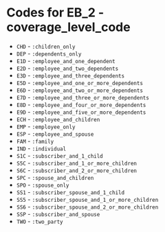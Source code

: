 # Codes for EB_2 - coverage_level_code
* `CHD` - `:children_only`
* `DEP` - `:dependents_only`
* `E1D` - `:employee_and_one_dependent`
* `E2D` - `:employee_and_two_dependents`
* `E3D` - `:employee_and_three_dependents`
* `E5D` - `:employee_and_one_or_more_dependents`
* `E6D` - `:employee_and_two_or_more_dependents`
* `E7D` - `:employee_and_three_or_more_dependents`
* `E8D` - `:employee_and_four_or_more_dependents`
* `E9D` - `:employee_and_five_or_more_dependents`
* `ECH` - `:employee_and_children`
* `EMP` - `:employee_only`
* `ESP` - `:employee_and_spouse`
* `FAM` - `:family`
* `IND` - `:individual`
* `S1C` - `:subscriber_and_1_child`
* `S5C` - `:subscriber_and_1_or_more_children`
* `S6C` - `:subscriber_and_2_or_more_children`
* `SPC` - `:spouse_and_children`
* `SPO` - `:spouse_only`
* `SS1` - `:subscriber_spouse_and_1_child`
* `SS5` - `:subscriber_spouse_and_1_or_more_children`
* `SS6` - `:subscriber_spouse_and_2_or_more_children`
* `SSP` - `:subscriber_and_spouse`
* `TWO` - `:two_party`
